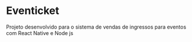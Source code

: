 # Eventicket
Projeto desenvolvido para o sistema de vendas de ingressos para eventos com React Native e Node js
